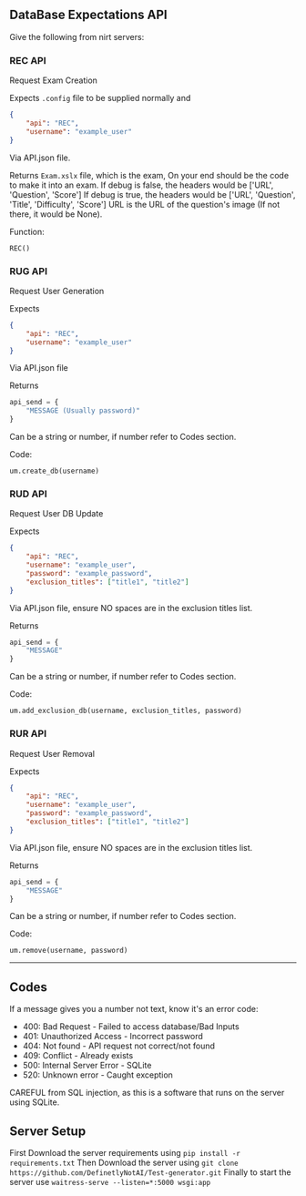 ## DataBase Expectations API
Give the following from nirt servers:

### REC API

Request Exam Creation

Expects
`.config` file to be supplied normally and

```json
{
    "api": "REC",
    "username": "example_user"
}
```
Via API.json file.

Returns
`Exam.xslx` file, which is the exam, On your end should be the code to make it into an exam.
If debug is false, the headers would be ['URL', 'Question', 'Score']
If debug is true, the headers would be ['URL', 'Question', 'Title', 'Difficulty', 'Score']
URL is the URL of the question's image (If not there, it would be None).

Function:
```
REC()
```

### RUG API

Request User Generation

Expects
```json
{
    "api": "REC",
    "username": "example_user"
}
```
Via API.json file

Returns
```python
api_send = {
    "MESSAGE (Usually password)"
}
```
Can be a string or number, if number refer to Codes section.

Code:
```
um.create_db(username)
```

### RUD API

Request User DB Update

Expects
```json
{
    "api": "REC",
    "username": "example_user",
    "password": "example_password",
    "exclusion_titles": ["title1", "title2"]
}
```
Via API.json file, ensure NO spaces are in the exclusion titles list.

Returns
```python
api_send = {
    "MESSAGE"
}
```
Can be a string or number, if number refer to Codes section.

Code:
```
um.add_exclusion_db(username, exclusion_titles, password)
```

### RUR API

Request User Removal

Expects
```json
{
    "api": "REC",
    "username": "example_user",
    "password": "example_password",
    "exclusion_titles": ["title1", "title2"]
}
```
Via API.json file, ensure NO spaces are in the exclusion titles list.

Returns
```python
api_send = {
    "MESSAGE"
}
```
Can be a string or number, if number refer to Codes section.

Code:
```
um.remove(username, password)
```

---

## Codes
If a message gives you a number not text, know it's an error code:

- 400: Bad Request - Failed to access database/Bad Inputs
- 401: Unauthorized Access - Incorrect password
- 404: Not found - API request not correct/not found
- 409: Conflict - Already exists
- 500: Internal Server Error - SQLite
- 520: Unknown error - Caught exception

CAREFUL from SQL injection, as this is a software that runs on the server using SQLite.

## Server Setup

First Download the server requirements using `pip install -r requirements.txt`
Then Download the server using `git clone https://github.com/DefinetlyNotAI/Test-generator.git`
Finally to start the server use `waitress-serve --listen=*:5000 wsgi:app`
